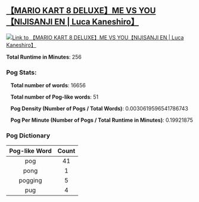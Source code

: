## [【MARIO KART 8 DELUXE】ME VS YOU【NIJISANJI EN | Luca Kaneshiro】](https://www.youtube.com/watch?v=VgNiaH7wRcw)
[![Link to 【MARIO KART 8 DELUXE】ME VS YOU【NIJISANJI EN | Luca Kaneshiro】](https://img.youtube.com/vi/VgNiaH7wRcw/0.jpg)](https://www.youtube.com/watch?v=VgNiaH7wRcw)

**Total Runtime in Minutes**: 256

### **Pog Stats:**

&nbsp;&nbsp;&nbsp;**Total number of words**: 16656

&nbsp;&nbsp;&nbsp;**Total number of Pog-like words**: 51

&nbsp;&nbsp;&nbsp;**Pog Density (Number of Pogs / Total Words)**: 0.0030619596541786743

&nbsp;&nbsp;&nbsp;**Pog Per Minute (Number of Pogs / Total Runtime in Minutes)**: 0.19921875

### **Pog Dictionary**
**Pog-like Word** | **Count**
:---: | :---:
pog | 41
pong | 1
pogging | 5
pug | 4


